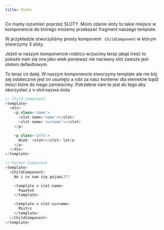 ```yaml
---
title: Slots
---
```


<div class='mx-10 p-5 bg-gray-600 rounded-lg'>
  <p>Co mamy rozumieć poprzez SLOTY. Moim zdanie sloty to takie miejsce w komponencie do którego możemy przekazać fragment naszego template.</p>

  <p>W przykładzie stworzyliśmy prosty komponent <code class='text-green-500'> ChildComponent</code> w którym stworzymy 3 sloty. </p>

  <p>Jeżeli w naszym komponencie rodzicu wrzucimy teraz jakąś treść to pokaże nam się ona jako wiek ponieważ nie nazwany slot zawsze jest slotem defaultowym. </p>

  <p>To teraz co dalej. W naszym komponencie stworzymy template ale nie bój się ostatecznie jest on usunięty a robi za nasz kontener dla elemetów bądź treści które do niego zamieścimy. Potrzebne nam to jest do tego aby skorzystać z v-slot:nazwa slota</p>
</div>

<div class='flex'>

  <span>

  ```js
  // Child Component
  <template>
    <div>
      <p class='name'>
        <slot name='name'></slot>
        <slot name='surname'></slot>
      </p>

      <p class='info'>
        Wiek: <slot></slot> lat/a
      </p>
    </div>
  </template>
  ```

  </span>

  <span>


  ```js
  // Parent Component
  <template>
    <ChildComponent>
      No i co nam się pojawi???

      <tamplate v-slot:name>
        Pawełek
      </tamplate>

      <template v-slot:surname>
        Mistrz
      </template>
    </ChildComponent>
  </template>
  ```

  </span>

</div>






